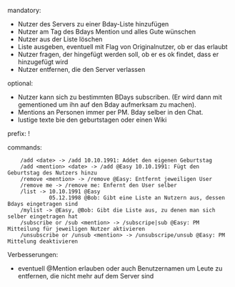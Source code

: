 mandatory:
 - Nutzer des Servers zu einer Bday-Liste hinzufügen
 - Nutzer am Tag des Bdays Mention und alles Gute wünschen
 - Nutzer aus der Liste löschen
 - Liste ausgeben, eventuell mit Flag von Originalnutzer, ob er das erlaubt
 - Nutzer fragen, der hingefügt werden soll, ob er es ok findet, dass er hinzugefügt wird
 - Nutzer entfernen, die den Server verlassen
	
optional:
 - Nutzer kann sich zu bestimmten BDays subscriben. (Er wird dann mit gementioned um ihn auf den Bday aufmerksam zu machen).
 - Mentions an Personen immer per PM. Bday selber in den Chat.
 - lustige texte bie den geburtstagen oder einen Wiki

prefix: !

commands:
```
	/add <date> -> /add 10.10.1991: Addet den eigenen Geburtstag
	/add <mention> <date> -> /add @Easy 10.10.1991: Fügt den Geburtstag des Nutzers hinzu
	/remove <mention> -> /remove @Easy: Entfernt jeweiligen User
	/remove me -> /remove me: Enfernt den User selber
	/list -> 10.10.1991 @Easy
			 05.12.1998 @Bob: Gibt eine Liste an Nutzern aus, dessen Bdays eingetragen sind
	/mylist -> @Easy, @Bob: Gibt die Liste aus, zu denen man sich selber eingetragen hat
	/subscribe or /sub <mention> -> /subscripe|sub @Easy: PM Mitteilung für jeweiligen Nutzer aktivieren
	/unsubscribe or /unsub <mention> -> /unsubscripe/unsub @Easy: PM Mittelung deaktivieren
```

Verbesserungen:
- eventuell @Mention erlauben oder auch Benutzernamen um Leute zu entfernen, die nicht mehr auf dem Server sind